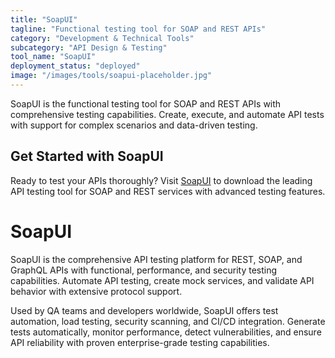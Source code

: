 ```yaml
---
title: "SoapUI"
tagline: "Functional testing tool for SOAP and REST APIs"
category: "Development & Technical Tools"
subcategory: "API Design & Testing"
tool_name: "SoapUI"
deployment_status: "deployed"
image: "/images/tools/soapui-placeholder.jpg"
---
```

SoapUI is the functional testing tool for SOAP and REST APIs with comprehensive testing capabilities. Create, execute, and automate API tests with support for complex scenarios and data-driven testing.

## Get Started with SoapUI

Ready to test your APIs thoroughly? Visit [SoapUI](https://www.soapui.org) to download the leading API testing tool for SOAP and REST services with advanced testing features.

# SoapUI

SoapUI is the comprehensive API testing platform for REST, SOAP, and GraphQL APIs with functional, performance, and security testing capabilities. Automate API testing, create mock services, and validate API behavior with extensive protocol support.

Used by QA teams and developers worldwide, SoapUI offers test automation, load testing, security scanning, and CI/CD integration. Generate tests automatically, monitor performance, detect vulnerabilities, and ensure API reliability with proven enterprise-grade testing capabilities.